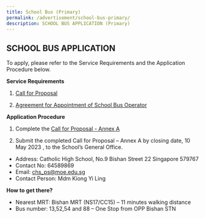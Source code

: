 ```yaml
---
title: School Bus (Primary)
permalink: /advertisement/school-bus-primary/
description: SCHOOL BUS APPLICATION (Primary)
---
```

## SCHOOL BUS APPLICATION

To apply, please refer to the Service Requirements and the Application Procedure below.

**Service Requirements**
1.	[Call for Proposal](/files/Primary/attachment%201%20call%20for%20proposals%20by%20school%20(version%20june%202023).pdf)
 
2.	[Agreement for Appointment of School Bus Operator](/files/Primary/attachment%203%20agreement%20for%20appointment%20of%20school%20bus%20operator%20(version%20june%202023).pdf)

**Application Procedure**

1. Complete the [Call for Proposal - Annex A](/files/Primary/attachment%202%20call%20for%20proposal%20-%20annex%20a%20(version%20june%202023).pdf)

2. Submit the completed Call for Proposal – Annex A by closing date, 10 May 2023 , to the School’s General Office.

* Address: Catholic High School, No.9 Bishan Street 22 Singapore 579767
* Contact No: 64589869
* Email: chs_ps@moe.edu.sg
* Contact Person: Mdm Kiong Yi Ling  

**How to get there?**
* Nearest MRT: Bishan MRT (NS17/CC15) – 11 minutes walking distance
* Bus number: 13,52,54 and 88 – One Stop from OPP Bishan STN
